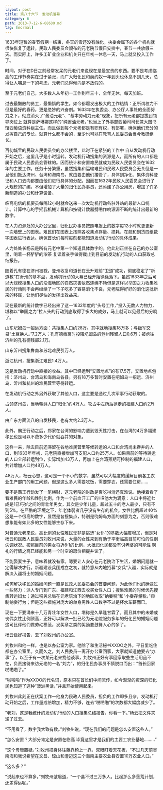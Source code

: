 ```yaml
---
layout: post
title: 第八十六节　发动机落幕
category: 6
path: 2013-7-12-6-08600.md
tag: [normal]
---
```


1633年短暂的春节假期一结束，冬天的雪还没有融化，执委会属下的各个机构就很快恢复了运转。民政人民委员会颁布的元老院节假日安排中，春节一共放假三天。而实际上，许多工矿业企业和机关只在年初一休息一天，马上就又投入工作了。

时间，对于在D日之前经常发呆的元老们来说现在是最宝贵的东西。要不是考虑临高的工作节奏实在过于紧张，而广大归化民和契约奴一年到头也休息不到几天，总得让人喘息一下的考虑，元老们总得倾向是不放假的。

至于元老们自己，大多数人从年初一工作到年三十，全年无休，每天加班。

过去最懒散的员工，最懒惰的学生，如今都爆发出极大的工作热情：正所谓权力不但是最好的春药，更是绝妙的兴奋剂。1633年在执委会、办公厅人事处的全面努力之下，彻底消灭了“酱油元老”、“基本劳动力元老”现象，把所有元老都提拔到领导岗位上 就算是萨琳娜这样的“纯酱油元老，”也当上了外事部西葡司司长兼大图书馆西葡语资料组主任。而且做到每个元老都是有职有权，有部署，确保他们充分的发挥自己的专长，就算什么都不会的，至少也可以在教育人民委员会当今教研组长。

百仞城里的民政人民委员会的办公楼里，此时正在紧张的工作中 自从发动机行动开始之后，这里几乎是小时运转。发动机行动搜集的资源是人，而所有的人口都是属于民政人民委员会管辖的。因而统计和安置难民就成为民政人民委员会在1632年的主要工作。任务十分繁重，虽然搜集和运输难民和民政人民委员会无关但是一旦他们抵达济州、台湾和海南岛，就由要由他们接管了，具体到净化、集体资料登记和人口去向都要由他们进行具体的分配。因而在1632年民政人民委员会进行了大规模的扩编，不但增加了大量的归化民办事员，还添建了办公用房，增加了许多新制造的办公和计算设备。

临高电信的机要员每隔12小时就会送来一次发动机行动各驻外站的最新人口统计。计算中心的手摇我机械计算机和按键计数器劈啪作响源源不断的统计出最新的数字。

在人力资源处的大办公室里，归化民办事员按照电报上的数字每12小时就更更新一次墙壁上的图表。难民们在图表上按照各收集点存量、损耗、在航和到货四组数字图表进行表达。确保首长们每时每刻都能知道发动机行动的具体成果。

人力处处长杨云是所有元老中第一个知道具体数字的。他此刻正坐在自己的办公室里，喝着一杯酽酽的浓茶 复读着亲手做得截止到目前的发动机行动的人口获取总结报告。

随着孔有德在济州被戮，登州收复和道长在云升观前“卫道”成功，彻底稳定了“新道教”在沂州的基本盘，发动机行动的大幕已经开始徐徐落下。虽然1633年之后可以大规模搜集人口的沿海地区的自然灾害依然连绵不艳但是这样以举国之力收集难民的行动则不会再继续了一下子吃多了容易消化不良，元老院得好好的消化这批新来的移民，让他们尽快的发挥出效益来。

现在最新的统计数字已经出来了这一1632年度的“头号工作，”投入无数人力物力，堪称以“举国之力”拉人头的行动到底取得了多大的成效，马上就可以见最后的分晓了。

山东圮姆岛一招远方面：共搜集人口约28万。其中就地搜集18万多；与叛军交易“土豆换人。”7.2万人；孔有德撤离时投降圮姆岛的登州残留人口0.6万；被虏往济州的孔有德残部2.1万。

山东沂州搜集鲁南和苏北难民引万人。

浙江杭州，搜集浙江难民1.4万人。

这是发动机行动中直接的收益。其中已经运到“安置地点”的有17.5万，安置地点包括：济州岛、台湾岛和海南岛各县。另有18万多暂时安置在吧姆岛一招远、济州岛、沂州和杭州的难民营里等待转运。

在发动机行动之外另外获取了其他人口，这主要是通过几次军事行动获取的。

占领济州岛，当地朝鲜人口“归化”约4万人，攻占中左所后掳走的福建人口约2万人。

由广东方面流八的自发移民，也有大约2.3万人。

此外，霸王行动之后，郑家在台湾的影响力遭到毁灭性打击，在台湾的4万多福建移民也是可以不费多少代价就吞并的对象。

这样一来，除去目前还滞留在各地难民营里等候转运的人口和台湾尚未吞并的人口，到1633年年初，元老院直接增加可支配人口约25万人。如果目前的等待转运的人口全部转运到位，实际增加43万人，再加上在台湾预期可控制的福建人口，共计增加人口约48万人。

48万人，杨云心想，这可是一个不小的数字，虽然可以大幅度的缓解目前各工农业生产部门的用工问题，但是这么多人需要吃饭，需要穿衣，还需要住房……

要不是霸王行动发了一笔横财，这元老院的财政是否吃得消还真难说。他接着看了看难民的年龄和性别比例，作为一个前血汗工厂的HR他大为满意：人口中将近七成是1巳巧岁之间的青壮年男女，其次是少年儿童，超过五十的老人最少，只有不到5%。在严酷的环境之下，年老体弱者几乎没有生存的机会。女性比例超过40% 这是一个很高的数字，显然是各搜集点，特别是吮姆岛方面的刻意为之，否则很难想象能有如此多的女性能够生存下来。

对普通元老来说，高比例的女性难民无非是挑选“女仆”的基数大幅度增加，但是对杨云和民政人民委员刘牧州来说，大量的女性来到有助于平衡临高目前可怕的性别失调状况。按照目前的男女将近8:1的比例，大批归化民都没有讨老婆的可能性 聘礼的行情之高已经能和另一个时空的房价相提并论了。

不能娶妻生子，意味着就没有家。嗯要让人安心在元老院治下生活，婚姻问题就一定得解决才行。新疆建设兵团成立之初，就特意从内地招募“女兵”入疆，实际就是解决入疆将士的婚姻问题。

如何解决移民的婚姻问题一直是民政人民委员会的首要问题，为此他们也的确做过一些努力：派人专门到广东、福建和江西去收买女性人口；搜集难民的时候优先搜集转运妇女；通过税务总局在元老院治下的地区收取“纳妾税”和“小妾存量税，”抑制纳妾行为；但是这些措施对庞大的单身男性人口数字不过是杯水车薪而已。

现在一下要涌来十几万青壮年女性人口，堪称是久旱逢甘霖了。而且其中的未婚或丧偶女性比例颇高，正好可以解决一批已经为元老院服务多年的归化民的婚姻问题 这可比评他们做劳动模范，发奖章之类的奖励要鼓舞人心的多了。

杨云做好报告，去了刘牧州的办公室。

刘牧州和他一样，也是以办公室为家。他除了和生活秘书XXOO之外，平日里吃住都在办公室里。久而久之，刘人民委员一离开办公室回家，大家就知道他要去“办事”了。以至于有一次某元老来找他谈事，刘牧州正好有事回家取些生活用品不在，负责接待来访元老的一名“刘力”，的归化民办事员不慎脱口而出：“首长回家啪啪啪了。”

“啪啪啪”作为XXOO的代名词，原本只在首长们中间流传，如今渐渐的资深的归化民也知道了这种“澳洲黑话，”并且开始使用起来。

刘牧州此刻正在伏案工作一他身为民政人民委员，担负的工作即多且杂。发动机行动开始之后，工作量成倍增加，精力不够，连去“啪啪啪”的次数都大幅度减少了。

“老刘，这是我统计的发动机行动的人口搜集总结报告，你看一下。”杨云把文件夹递了过去。

“不用看了，数字我大致有数。”刘牧州说，“现在我们的问题是怎么安置这些人。”

“怎么安置？大部分肯定是安置在临高 毕竟这里才是我们的主要工农业基地………”

“这个毋庸置疑。”刘牧州把身体往藤靠椅上一靠，双眼盯着天花板，“不过几天前吴南海和我说希望在文昌、琼山和澄迈这三个海南主要农业县安置10万农业人口。”

“这么多？”

“说起来也不算多。”刘牧州皱眉道，“一个县不过三万多人。比起那么多垦荒计划，还差得远呢。”
